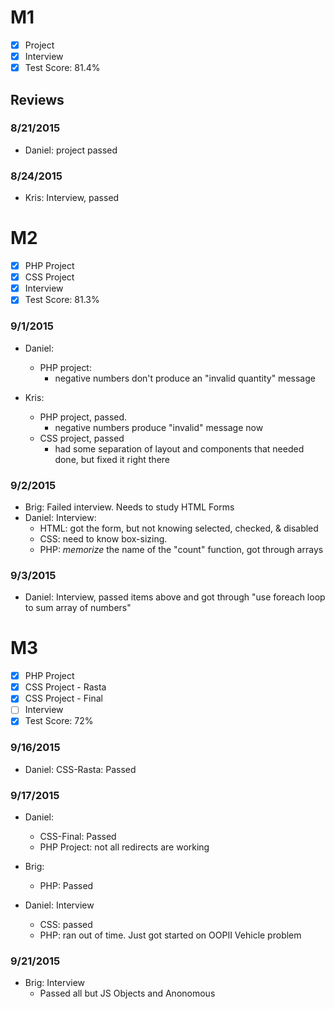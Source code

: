 # M1

- [x] Project
- [x] Interview
- [x] Test Score: 81.4%

## Reviews

### 8/21/2015
- Daniel: project passed

### 8/24/2015
- Kris: Interview, passed

# M2

- [x] PHP Project
- [x] CSS Project
- [x] Interview
- [x] Test Score: 81.3%

### 9/1/2015
- Daniel: 
  - PHP project:
    - negative numbers don't produce an "invalid quantity" message

- Kris: 
  - PHP project, passed. 
    - negative numbers produce "invalid" message now
  - CSS project, passed
    - had some separation of layout and components that needed done, but fixed it right there

### 9/2/2015
- Brig: Failed interview. Needs to study HTML Forms
- Daniel: Interview:
  - HTML: got the form, but not knowing selected, checked, & disabled
  - CSS: need to know box-sizing.
  - PHP: *memorize* the name of the "count" function, got through arrays

### 9/3/2015
- Daniel: Interview, passed items above and got through "use foreach loop to sum array of numbers"

# M3

- [x] PHP Project
- [x] CSS Project - Rasta
- [x] CSS Project - Final
- [ ] Interview
- [x] Test Score: 72%

### 9/16/2015
- Daniel: CSS-Rasta: Passed

### 9/17/2015
- Daniel:
  - CSS-Final: Passed
  - PHP Project: not all redirects are working

- Brig:
  - PHP: Passed

- Daniel: Interview
  - CSS: passed
  - PHP: ran out of time. Just got started on OOPII Vehicle problem

### 9/21/2015
- Brig: Interview
  - Passed all but JS Objects and Anonomous 
